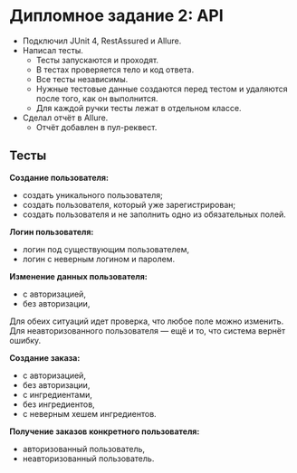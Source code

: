 # Дипломное задание 2: API

- Подключил JUnit 4, RestAssured и Allure.
- Написал тесты.
   - Тесты запускаются и проходят.
   - В тестах проверяется тело и код ответа.
   - Все тесты независимы.
   - Нужные тестовые данные создаются перед тестом и удаляются после того, как он выполнится.
   - Для каждой ручки тесты лежат в отдельном классе.
- Сделал отчёт в Allure.
   - Отчёт добавлен в пул-реквест.
  
## Тесты

**Создание пользователя:** <br>
- создать уникального пользователя;
- создать пользователя, который уже зарегистрирован;
- создать пользователя и не заполнить одно из обязательных полей.

**Логин пользователя:** <br>
- логин под существующим пользователем,
- логин с неверным логином и паролем.

**Изменение данных пользователя:** <br>
- с авторизацией,
- без авторизации, <br>

Для обеих ситуаций идет проверка, что любое поле можно изменить. Для неавторизованного пользователя — ещё и то, что система вернёт ошибку. <br>

**Создание заказа:** <br>
- с авторизацией,
- без авторизации,
- с ингредиентами,
- без ингредиентов,
- с неверным хешем ингредиентов.

**Получение заказов конкретного пользователя:** <br>
- авторизованный пользователь,
- неавторизованный пользователь.
